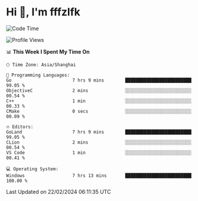 # Hi 👋, I'm fffzlfk

<!--START_SECTION:waka-->
![Code Time](http://img.shields.io/badge/Code%20Time-659%20hrs%2046%20mins-blue)

![Profile Views](http://img.shields.io/badge/Profile%20Views-0-blue)

📊 **This Week I Spent My Time On** 

```text
🕑︎ Time Zone: Asia/Shanghai

💬 Programming Languages: 
Go                       7 hrs 9 mins        █████████████████████████   99.05 % 
ObjectiveC               2 mins              ░░░░░░░░░░░░░░░░░░░░░░░░░   00.54 % 
C++                      1 min               ░░░░░░░░░░░░░░░░░░░░░░░░░   00.33 % 
CMake                    0 secs              ░░░░░░░░░░░░░░░░░░░░░░░░░   00.09 % 

🔥 Editors: 
GoLand                   7 hrs 9 mins        █████████████████████████   99.05 % 
CLion                    2 mins              ░░░░░░░░░░░░░░░░░░░░░░░░░   00.54 % 
VS Code                  1 min               ░░░░░░░░░░░░░░░░░░░░░░░░░   00.41 % 

💻 Operating System: 
Windows                  7 hrs 13 mins       █████████████████████████   100.00 % 
```


 Last Updated on 22/02/2024 06:11:35 UTC
<!--END_SECTION:waka-->
